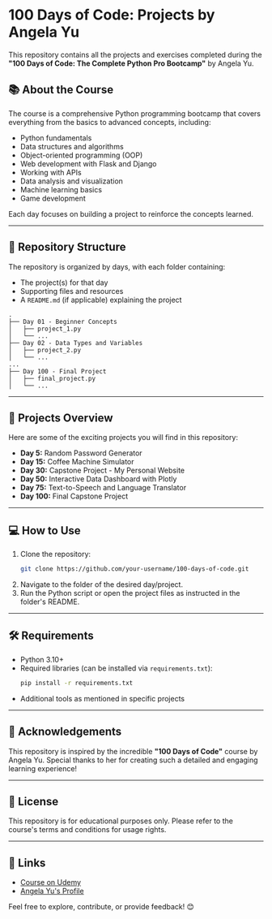 # 100 Days of Code: Projects by Angela Yu

This repository contains all the projects and exercises completed during the **"100 Days of Code: The Complete Python Pro Bootcamp"** by Angela Yu.

## 📚 About the Course
The course is a comprehensive Python programming bootcamp that covers everything from the basics to advanced concepts, including:

- Python fundamentals
- Data structures and algorithms
- Object-oriented programming (OOP)
- Web development with Flask and Django
- Working with APIs
- Data analysis and visualization
- Machine learning basics
- Game development

Each day focuses on building a project to reinforce the concepts learned.

---

## 📂 Repository Structure
The repository is organized by days, with each folder containing:

- The project(s) for that day
- Supporting files and resources
- A `README.md` (if applicable) explaining the project

```
.
├── Day 01 - Beginner Concepts
│   ├── project_1.py
│   └── ...
├── Day 02 - Data Types and Variables
│   ├── project_2.py
│   └── ...
...
├── Day 100 - Final Project
│   ├── final_project.py
│   └── ...
```

---

## 🚀 Projects Overview
Here are some of the exciting projects you will find in this repository:

- **Day 5:** Random Password Generator
- **Day 15:** Coffee Machine Simulator
- **Day 30:** Capstone Project - My Personal Website
- **Day 50:** Interactive Data Dashboard with Plotly
- **Day 75:** Text-to-Speech and Language Translator
- **Day 100:** Final Capstone Project

---

## 💻 How to Use
1. Clone the repository:
   ```bash
   git clone https://github.com/your-username/100-days-of-code.git
   ```
2. Navigate to the folder of the desired day/project.
3. Run the Python script or open the project files as instructed in the folder's README.

---

## 🛠️ Requirements
- Python 3.10+
- Required libraries (can be installed via `requirements.txt`):
  ```bash
  pip install -r requirements.txt
  ```
- Additional tools as mentioned in specific projects

---

## 🌟 Acknowledgements
This repository is inspired by the incredible **"100 Days of Code"** course by Angela Yu. Special thanks to her for creating such a detailed and engaging learning experience!

---

## 📝 License
This repository is for educational purposes only. Please refer to the course's terms and conditions for usage rights.

---

## 🔗 Links
- [Course on Udemy](https://www.udemy.com/course/100-days-of-code/)
- [Angela Yu's Profile](https://www.udemy.com/user/angela-yu/)

Feel free to explore, contribute, or provide feedback! 😊
